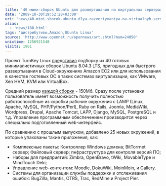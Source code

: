 ```yaml
---
title: '40 мини-сборок Ubuntu для развертывания на виртуальных серверах'
date: '2009-10-30T19:52:28+03:00'
uri: 'news/40-mini-sborok-ubuntu-dlya-razvertyvaniya-na-virtualnyh-serverah'
alias: 
  - 'news/188.html'
tags: 'дистрибутивы,Amazon,Ubuntu Linux'
source: 'http://www.opennet.ru/opennews/art.shtml?num=24050'
unixtime: 1256921548
visits: 1901
---
```

Проект TurnKey Linux [представил](http://www.turnkeylinux.org/news/200910-release-40-new-appliances-amazon-ec2) подборку из 40 готовых минималистичных сборок Ubuntu 8.04.3 LTS, пригодных для быстрого развертывания в Cloud-окружениях Amazon EC2 или для использования в качестве гостевых ОС в таких системах виртуализации, как VMware, Xen HVM,  KVM или VirtualBox.

Средний размер [каждой сборки](http://www.turnkeylinux.org/) - 150Мб. Сразу после установки пользователь имеет возможность получить полностью работоспособные из коробки рабочие окружения с LAMP (Linux, Apache, MySQL, PHP/Python/Perl), Ruby on Rails, Joomla, MediaWiki, Wordpress, Drupal, Apache Tomcat, LAPP, Django, MySQL, PostgreSQL и т.д. Управление программным обеспечением производится через специально подготовленный web-интерфейс.

По сравнению с прошлым выпуском, добавлено 25 новых окружений, в которые упакованы такие приложения, как:

*   Комплексные пакеты: Контроллер Windows домена; BitTorrnet сервер; Файловый сервер; пнфраструктура для контроля версий ПО;
*   Наборы для предприятий: Zimbra, OpenBravo, tWiki, MovableType и MindTouch Deki;
*   Управление web-контентом: Moodle, DokuWiki, MoinMoin, и Gallery.
*   Системы для организации службы поддержки и отслеживания ошибок: BugZilla, Mantis, OTRS, Trac,  RedMine и Project Pier.
